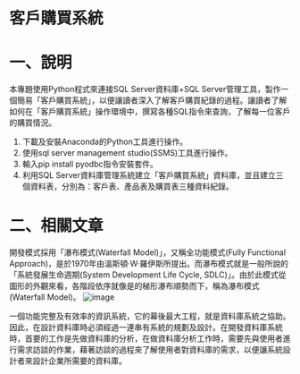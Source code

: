 # 客戶購買系統

# 一、說明
本專題使用Python程式來連接SQL Server資料庫+SQL Server管理工具，製作一個簡易「客戶購買系統」，以便讓讀者深入了解客戶購買紀錄的過程。讓讀者了解如何在「客戶購買系統」操作環境中，撰寫各種SQL指令來查詢，了解每一位客戶的購買情況。
1.	下載及安裝Anaconda的Python工具進行操作。
2.	使用sql server management studio(SSMS)工具進行操作。
3.	輸入pip install pyodbc指令安裝套件。
4.	利用SQL Server資料庫管理系統建立「客戶購買系統」資料庫，並且建立三個資料表，分別為：客戶表、產品表及購買表三種資料紀錄。

# 二、相關文章
開發模式採用「瀑布模式(Waterfall Model)」，又稱全功能模式(Fully Functional Approach)，是於1970年由溫斯頓·W·羅伊斯所提出。而瀑布模式就是一般所說的「系統發展生命週期(System Development Life Cycle, SDLC)」。由於此模式從圖形的外觀來看，各階段依序就像是的梯形瀑布順勢而下，稱為瀑布模式(Waterfall Model)。
![image](https://github.com/LonelyCaesar/customer-purchasing-system/assets/101235367/56a712f9-483a-4ab0-a030-719a1af44ca9)

一個功能完整及有效率的資訊系統，它的幕後最大工程，就是資料庫系統之協助。因此，在設計資料庫時必須經過一連串有系統的規劃及設計。在開發資料庫系統時，首要的工作是先做資料庫的分析，在做資料庫分析工作時，需要先與使用者進行需求訪談的作業，藉著訪談的過程來了解使用者對資料庫的需求，以便讓系統設計者來設計企業所需要的資料庫。
